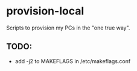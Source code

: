 # provision-local
Scripts to provision my PCs in the "one true way".

## TODO:
- add -j2 to MAKEFLAGS in /etc/makeflags.conf
